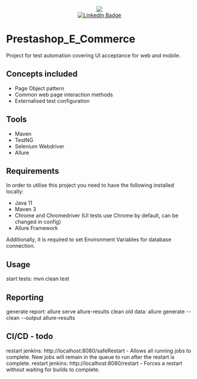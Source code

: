 <div id="header" align="center">
  <img src="https://media.giphy.com/media/xSM46ernAUN3y/giphy.gif"/>
</div>
<div id="badges" align="center">
  <a href="https://www.linkedin.com/in/ewelinqa/">
    <img src="https://img.shields.io/badge/LinkedIn-blue?style=for-the-badge&logo=linkedin&logoColor=white" alt="LinkedIn Badge"/>
  </a>
</div>
<div id="visits" align="center">
  <img src="https://komarev.com/ghpvc/?username=elciak82&style=flat-square&color=blue" alt=""/>
</div>



# Prestashop_E_Commerce
Project for test automation covering UI acceptance for web and mobile.

## Concepts included
* Page Object pattern
* Common web page interaction methods
* Externalised test configuration

## Tools
* Maven
* TestNG
* Selenium Webdriver
* Allure

## Requirements
In order to utilise this project you need to have the following installed locally:

* Java 11
* Maven 3
* Chrome and Chromedriver (UI tests use Chrome by default, can be changed in config)
* Allure Framework

Additionally, it is required to set Environment Variables for database connection.

## Usage
start tests: mvn clean test

## Reporting
generate report: allure serve allure-results
clean old data: allure generate --clean --output allure-results

## CI/CD - todo

restart jenkins: http://localhost:8080/safeRestart - Allows all running jobs to complete. New jobs will remain in the queue to run after the restart is complete.
restart jenkins: http://localhost:8080/restart - Forces a restart without waiting for builds to complete.


